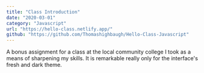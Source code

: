 ```yaml
---
title: "Class Introduction"
date: "2020-03-01"
category: "Javascript"
url: "https://hello-class.netlify.app/"
github: "https://github.com/Thomashighbaugh/Hello-Class-Javascript"
---
```


A bonus assignment for a class at the local community college I took as a means of sharpening my skills. It is remarkable really only for the interface's fresh and dark theme.
